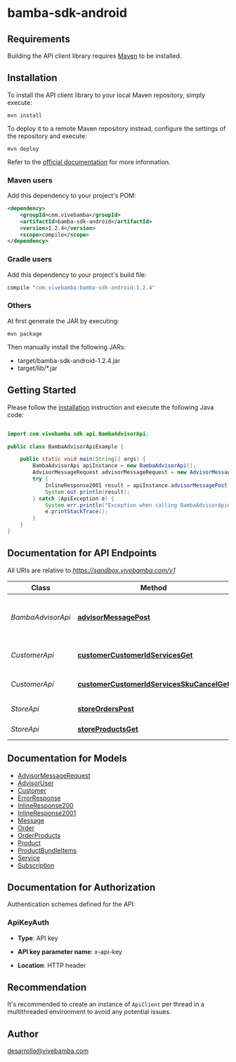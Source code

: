 # bamba-sdk-android

## Requirements

Building the API client library requires [Maven](https://maven.apache.org/) to be installed.

## Installation

To install the API client library to your local Maven repository, simply execute:

```shell
mvn install
```

To deploy it to a remote Maven repository instead, configure the settings of the repository and execute:

```shell
mvn deploy
```

Refer to the [official documentation](https://maven.apache.org/plugins/maven-deploy-plugin/usage.html) for more information.

### Maven users

Add this dependency to your project's POM:

```xml
<dependency>
    <groupId>com.vivebamba</groupId>
    <artifactId>bamba-sdk-android</artifactId>
    <version>1.2.4</version>
    <scope>compile</scope>
</dependency>
```

### Gradle users

Add this dependency to your project's build file:

```groovy
compile "com.vivebamba:bamba-sdk-android:1.2.4"
```

### Others

At first generate the JAR by executing:

    mvn package

Then manually install the following JARs:

- target/bamba-sdk-android-1.2.4.jar
- target/lib/*.jar

## Getting Started

Please follow the [installation](#installation) instruction and execute the following Java code:

```java

import com.vivebamba.sdk.api.BambaAdvisorApi;

public class BambaAdvisorApiExample {

    public static void main(String[] args) {
        BambaAdvisorApi apiInstance = new BambaAdvisorApi();
        AdvisorMessageRequest advisorMessageRequest = new AdvisorMessageRequest(); // AdvisorMessageRequest | 
        try {
            InlineResponse2001 result = apiInstance.advisorMessagePost(advisorMessageRequest);
            System.out.println(result);
        } catch (ApiException e) {
            System.err.println("Exception when calling BambaAdvisorApi#advisorMessagePost");
            e.printStackTrace();
        }
    }
}

```

## Documentation for API Endpoints

All URIs are relative to *https://sandbox.vivebamba.com/v1*

Class | Method | HTTP request | Description
------------ | ------------- | ------------- | -------------
*BambaAdvisorApi* | [**advisorMessagePost**](docs/BambaAdvisorApi.md#advisorMessagePost) | **POST** /advisor/message | Send messages to the Bamba Advisor
*CustomerApi* | [**customerCustomerIdServicesGet**](docs/CustomerApi.md#customerCustomerIdServicesGet) | **GET** /customer/{customerId}/services | Get customer services
*CustomerApi* | [**customerCustomerIdServicesSkuCancelGet**](docs/CustomerApi.md#customerCustomerIdServicesSkuCancelGet) | **GET** /customer/{customerId}/services/{sku}/cancel | Cancel customer services
*StoreApi* | [**storeOrdersPost**](docs/StoreApi.md#storeOrdersPost) | **POST** /store/orders | Place an order
*StoreApi* | [**storeProductsGet**](docs/StoreApi.md#storeProductsGet) | **GET** /store/products | Get products


## Documentation for Models

 - [AdvisorMessageRequest](docs/AdvisorMessageRequest.md)
 - [AdvisorUser](docs/AdvisorUser.md)
 - [Customer](docs/Customer.md)
 - [ErrorResponse](docs/ErrorResponse.md)
 - [InlineResponse200](docs/InlineResponse200.md)
 - [InlineResponse2001](docs/InlineResponse2001.md)
 - [Message](docs/Message.md)
 - [Order](docs/Order.md)
 - [OrderProducts](docs/OrderProducts.md)
 - [Product](docs/Product.md)
 - [ProductBundleItems](docs/ProductBundleItems.md)
 - [Service](docs/Service.md)
 - [Subscription](docs/Subscription.md)


## Documentation for Authorization

Authentication schemes defined for the API:
### ApiKeyAuth

- **Type**: API key

- **API key parameter name**: x-api-key
- **Location**: HTTP header


## Recommendation

It's recommended to create an instance of `ApiClient` per thread in a multithreaded environment to avoid any potential issues.

## Author

desarrollo@vivebamba.com

